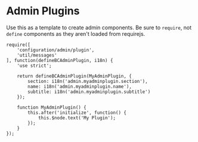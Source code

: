 # Admin Plugins

Use this as a template to create admin components. Be sure to `require`, not `define` components as they aren't loaded from requirejs.

    require([
        'configuration/admin/plugin',
        'util/messages'
    ], function(defineBCAdminPlugin, i18n) {
        'use strict';

        return defineBCAdminPlugin(MyAdminPlugin, {
            section: i18n('admin.myadminplugin.section'),
            name: i18n('admin.myadminplugin.name'),
            subtitle: i18n('admin.myadminplugin.subtitle')
        });

        function MyAdminPlugin() {
            this.after('initialize', function() {
                this.$node.text('My Plugin');
            });
        }
    });
